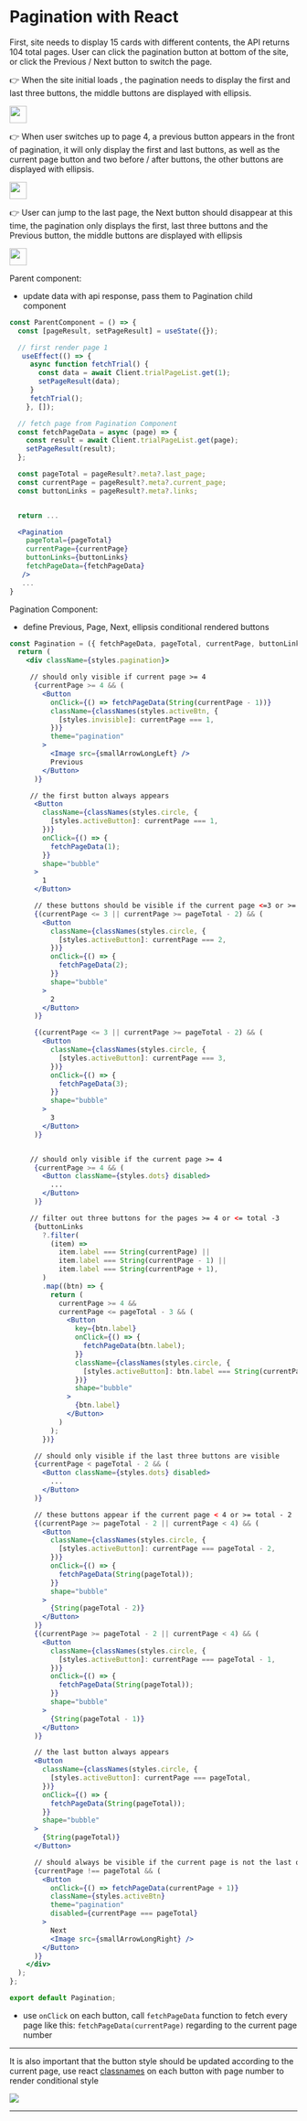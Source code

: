 # Pagination with React

First, site needs to display 15 cards with different contents, the API returns 104 total pages.
User can click the pagination button at bottom of the site, or click the Previous / Next button to switch the page.

👉 When the site initial loads , the pagination needs to display the first and last three buttons, the middle buttons are displayed with ellipsis.

<img src='./image/pagination1.png' height='30px'/>

👉 When user switches up to page 4, a previous button appears in the front of pagination, it will only display the first and last buttons, as well as the current page button and two before / after buttons, the other buttons are displayed with ellipsis.

<img src='./image/pagination2.png' height='30px'/>

👉 User can jump to the last page, the Next button should disappear at this time, the pagination only displays the first, last three buttons and the Previous button, the middle buttons are displayed with ellipsis

<img src='./image/pagination3.png' height='30px'/>

Parent component:

- update data with api response, pass them to Pagination child component

```jsx
const ParentComponent = () => {
  const [pageResult, setPageResult] = useState({});

  // first render page 1
   useEffect(() => {
     async function fetchTrial() {
       const data = await Client.trialPageList.get(1);
       setPageResult(data);
     }
     fetchTrial();
    }, []);

  // fetch page from Pagination Component
  const fetchPageData = async (page) => {
    const result = await Client.trialPageList.get(page);
    setPageResult(result);
  };

  const pageTotal = pageResult?.meta?.last_page;
  const currentPage = pageResult?.meta?.current_page;
  const buttonLinks = pageResult?.meta?.links;


  return ...

  <Pagination
    pageTotal={pageTotal}
    currentPage={currentPage}
    buttonLinks={buttonLinks}
    fetchPageData={fetchPageData}
   />
   ...
}
```

Pagination Component:

- define Previous, Page, Next, ellipsis conditional rendered buttons

```jsx
const Pagination = ({ fetchPageData, pageTotal, currentPage, buttonLinks }) => {
  return (
    <div className={styles.pagination}>

     // should only visible if current page >= 4
      {currentPage >= 4 && (
        <Button
          onClick={() => fetchPageData(String(currentPage - 1))}
          className={classNames(styles.activeBtn, {
            [styles.invisible]: currentPage === 1,
          })}
          theme="pagination"
        >
          <Image src={smallArrowLongLeft} />
          Previous
        </Button>
      )}

     // the first button always appears
      <Button
        className={classNames(styles.circle, {
          [styles.activeButton]: currentPage === 1,
        })}
        onClick={() => {
          fetchPageData(1);
        }}
        shape="bubble"
      >
        1
      </Button>

      // these buttons should be visible if the current page <=3 or >= total - 2
      {(currentPage <= 3 || currentPage >= pageTotal - 2) && (
        <Button
          className={classNames(styles.circle, {
            [styles.activeButton]: currentPage === 2,
          })}
          onClick={() => {
            fetchPageData(2);
          }}
          shape="bubble"
        >
          2
        </Button>
      )}

      {(currentPage <= 3 || currentPage >= pageTotal - 2) && (
        <Button
          className={classNames(styles.circle, {
            [styles.activeButton]: currentPage === 3,
          })}
          onClick={() => {
            fetchPageData(3);
          }}
          shape="bubble"
        >
          3
        </Button>
      )}


     // should only visible if the current page >= 4
      {currentPage >= 4 && (
        <Button className={styles.dots} disabled>
          ...
        </Button>
      )}

     // filter out three buttons for the pages >= 4 or <= total -3
      {buttonLinks
        ?.filter(
          (item) =>
            item.label === String(currentPage) ||
            item.label === String(currentPage - 1) ||
            item.label === String(currentPage + 1),
        )
        .map((btn) => {
          return (
            currentPage >= 4 &&
            currentPage <= pageTotal - 3 && (
              <Button
                key={btn.label}
                onClick={() => {
                  fetchPageData(btn.label);
                }}
                className={classNames(styles.circle, {
                  [styles.activeButton]: btn.label === String(currentPage),
                })}
                shape="bubble"
              >
                {btn.label}
              </Button>
            )
          );
        })}

      // should only visible if the last three buttons are visible
      {currentPage < pageTotal - 2 && (
        <Button className={styles.dots} disabled>
          ...
        </Button>
      )}

      // these buttons appear if the current page < 4 or >= total - 2
      {(currentPage >= pageTotal - 2 || currentPage < 4) && (
        <Button
          className={classNames(styles.circle, {
            [styles.activeButton]: currentPage === pageTotal - 2,
          })}
          onClick={() => {
            fetchPageData(String(pageTotal));
          }}
          shape="bubble"
        >
          {String(pageTotal - 2)}
        </Button>
      )}
      {(currentPage >= pageTotal - 2 || currentPage < 4) && (
        <Button
          className={classNames(styles.circle, {
            [styles.activeButton]: currentPage === pageTotal - 1,
          })}
          onClick={() => {
            fetchPageData(String(pageTotal));
          }}
          shape="bubble"
        >
          {String(pageTotal - 1)}
        </Button>
      )}

      // the last button always appears
      <Button
        className={classNames(styles.circle, {
          [styles.activeButton]: currentPage === pageTotal,
        })}
        onClick={() => {
          fetchPageData(String(pageTotal));
        }}
        shape="bubble"
      >
        {String(pageTotal)}
      </Button>

      // should always be visible if the current page is not the last one
      {currentPage !== pageTotal && (
        <Button
          onClick={() => fetchPageData(currentPage + 1)}
          className={styles.activeBtn}
          theme="pagination"
          disabled={currentPage === pageTotal}
        >
          Next
          <Image src={smallArrowLongRight} />
        </Button>
      )}
    </div>
  );
};

export default Pagination;
```

- use `onClick` on each button, call `fetchPageData` function to fetch every page like this: `fetchPageData(currentPage)` regarding to the current page number

---

It is also important that the button style should be updated according to the current page, use react [classnames](https://www.npmjs.com/package/classnames) on each button with page number to render conditional style

<img src='./image/pagination4.png' />

---
